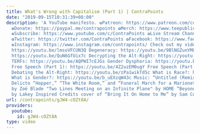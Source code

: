 ```yaml
---
title: What's Wrong with Capitalism (Part 1) | ContraPoints
date: "2019-09-15T10:31:39+08:00"
description: 'A YouTube manifesto. ✿Patreon: https://www.patreon.com/contrapoints
  ✿Donate: https://paypal.me/contrapoints ✿Merch: https://www.teepublic.com/stores/contrapoints?ref_id=5379&ref_type=aff
  ✿Subscribe: https://www.youtube.com/c/ContraPoints ✿Live Stream Channel: https://www.youtube.com/c/ContraPointsLive
  ✿Twitter: https://twitter.com/ContraPoints ✿Facebook: https://www.facebook.com/ContraPoints/
  ✿Instagram: https://www.instagram.com/contrapoints/ Check out my videos about: Violence:
  https://youtu.be/lmsoVFCUN3Q Degeneracy: https://youtu.be/9BlNGZunYM8 The Left:
  https://youtu.be/QuN6GfUix7c Decrypting the Alt-Right: https://youtu.be/Sx4BVGPkdzk
  TERFs: https://youtu.be/AQPWI7cEJGs Gender Dysphoria: https://youtu.be/Ayuqizp4fyY
  Free Speech (Part 1): https://youtu.be/4Z2uzEM0ugY Free Speech (Part 2): https://youtu.be/IBUuBd5VRbY
  Debating the Alt-Right: https://youtu.be/zPa1wikTd5c What is Race?: https://youtu.be/PY3lBKje46E
  What is Gender?: https://youtu.be/b_uEXzqW43c Music: “Untitled (Remix)” by In Flagrante
  Delicto “Hopper,” “The White Room,” and “Funeral March for a Marionette (Gounod)”
  by Zoë Blade "Two Lines Meeting on an Infinite Plane" by HOME “Beyond” and “Monroe”
  by Lakey Inspired Credits cover of “Bring It On Home to Me” by Sam Cooke'
url: /contrapoints/gJW4-cOZt8A/
providers:
  youtube:
    id: gJW4-cOZt8A
type: video
---
```

